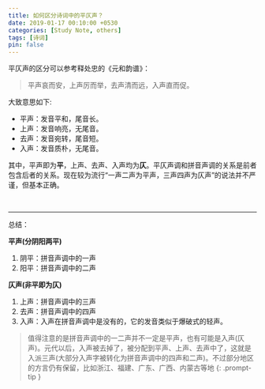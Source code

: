 ```yaml
---
title: 如何区分诗词中的平仄声？
date: 2019-01-17 00:10:00 +0530
categories: [Study Note, others]
tags: [诗词]
pin: false
---
```


平仄声的区分可以参考释处忠的《元和韵谱》：

>平声哀而安，上声厉而举，去声清而远，入声直而促。

大致意思如下:

* 平声：发音平和，尾音长。
* 上声：发音响亮，无尾音。
* 去声：发音宛转，尾音短。
* 入声：发音质朴，无尾音。

其中，平声即为**平**，上声、去声、入声均为**仄**。平仄声调和拼音声调的关系是前者包含后者的关系。现在较为流行“一声二声为平声，三声四声为仄声”的说法并不严谨，但基本正确。

<br>

---

总结：

**平声(分阴阳两平)**

1. 阴平：拼音声调中的一声
2. 阳平：拼音声调中的二声

**仄声(非平即为仄)**

1. 上声：拼音声调中的三声
2. 去声：拼音声调中的四声
3. 入声：入声在拼音声调中是没有的，它的发音类似于爆破式的轻声。

>值得注意的是拼音声调中的一二声并不一定是平声，也有可能是入声(仄声)。元代以后，入声被去掉了，被分配到平声、上声、去声中了，这就是入派三声(大部分入声字被转化为拼音声调中的四声和二声)。不过部分地区的方言仍有保留，比如浙江、福建、广东、广西、内蒙古等地
{: .prompt-tip }

